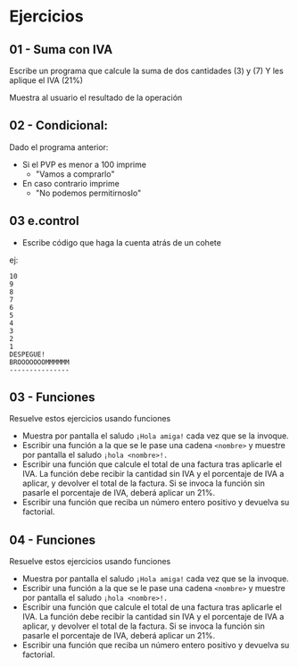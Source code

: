 # Ejercicios

## 01 - Suma con IVA

Escribe un programa que calcule la suma de dos cantidades (3) y (7) Y les aplique el IVA (21%)

Muestra al usuario el resultado de la operación


## 02 - Condicional:

Dado el programa anterior:

- Si el PVP es menor a 100 imprime
    - "Vamos a comprarlo"
- En caso contrario imprime
    - "No podemos permitirnoslo"

## 03 e.control

- Escribe código que haga la cuenta atrás de un cohete

ej:

```
10
9
8
7
6
5
4
3
2
1
DESPEGUE!
BROOOOOOOMMMMMM
---------------
```

## 03 - Funciones

Resuelve estos ejercicios usando funciones

- Muestra por pantalla el saludo `¡Hola amiga!` cada vez que se la invoque.
- Escribir una función a la que se le pase una cadena `<nombre>` y muestre por pantalla el saludo `¡hola <nombre>!.`
- Escribir una función que calcule el total de una factura tras aplicarle el IVA. La función debe recibir la cantidad sin IVA y el porcentaje de IVA a aplicar, y devolver el total de la factura. Si se invoca la función sin pasarle el porcentaje de IVA, deberá aplicar un 21%.
- Escribir una función que reciba un número entero positivo y devuelva su factorial.

## 04 - Funciones

Resuelve estos ejercicios usando funciones

- Muestra por pantalla el saludo `¡Hola amiga!` cada vez que se la invoque.
- Escribir una función a la que se le pase una cadena `<nombre>` y muestre por pantalla el saludo `¡hola <nombre>!.`
- Escribir una función que calcule el total de una factura tras aplicarle el IVA. La función debe recibir la cantidad sin IVA y el porcentaje de IVA a aplicar, y devolver el total de la factura. Si se invoca la función sin pasarle el porcentaje de IVA, deberá aplicar un 21%.
- Escribir una función que reciba un número entero positivo y devuelva su factorial.
